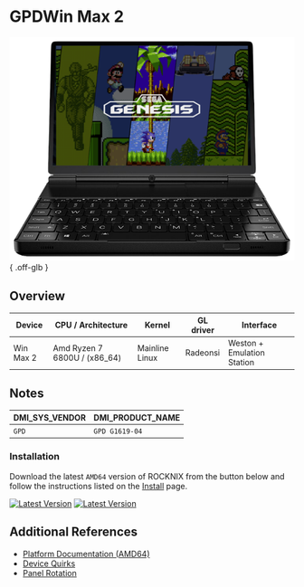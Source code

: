 # GPDWin Max 2

![](../../_inc/images/devices/gpdwin-max-2.png){ .off-glb }

## Overview

| Device | CPU / Architecture | Kernel | GL driver | Interface |
| -- | -- | -- | -- | -- |
| Win Max 2 | Amd Ryzen 7 6800U / (x86_64) | Mainline Linux | Radeonsi | Weston + Emulation Station |

## Notes

| DMI_SYS_VENDOR | DMI_PRODUCT_NAME |
| -- | -- |
| `GPD` | `GPD G1619-04` |

### Installation

Download the latest `AMD64` version of ROCKNIX from the button below and follow the instructions listed on the [Install](../../../play/install/) page.

[![Latest Version](https://img.shields.io/github/release/ROCKNIX/distribution.svg?labelColor=111111&color=FF5555&label=Latest&style=flat#only-light)](https://github.com/ROCKNIX/distribution/releases/latest)
[![Latest Version](https://img.shields.io/github/release/ROCKNIX/distribution.svg?labelColor=dddddd&color=FF5555&label=Latest&style=flat#only-dark)](https://github.com/ROCKNIX/distribution/releases/latest)

## Additional References

- [Platform Documentation (AMD64)](https://github.com/ROCKNIX/distribution/blob/main/documentation/PER_DEVICE_DOCUMENTATION/AMD64)
- [Device Quirks](https://github.com/ROCKNIX/distribution/tree/main/packages/hardware/quirks/devices/GPD%20G1619-04)
- [Panel Rotation](https://github.com/ROCKNIX/distribution/blob/main/packages/kernel/linux/patches/AMD64/002-display-quirks.patch)